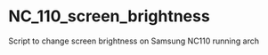 NC_110_screen_brightness
========================

Script to change screen brightness on Samsung NC110 running arch